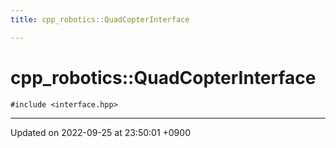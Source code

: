 ```yaml
---
title: cpp_robotics::QuadCopterInterface

---
```


# cpp_robotics::QuadCopterInterface






`#include <interface.hpp>`

-------------------------------

Updated on 2022-09-25 at 23:50:01 +0900
